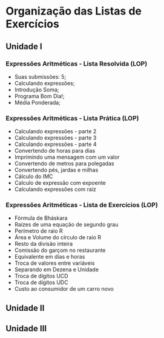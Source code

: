 # Organização das Listas de Exercícios 

## Unidade I 

### Expressões Aritméticas - Lista Resolvida (LOP)
* Suas submissões: 5;
* Calculando expressões;
* Introdução Soma;
* Programa Bom Dia!; 
* Média Ponderada; 

### Expressões Aritméticas - Lista Prática (LOP)
* Calculando expressões - parte 2
* Calculando expressões - parte 3
* Calculando expressões - parte 4
* Convertendo de horas para dias
* Imprimindo uma mensagem com um valor
* Convertendo de metros para polegadas
* Convertendo pés, jardas e milhas
* Cálculo do IMC
* Calculo de expressão com expoente
* Calculando expressões com raiz

### Expressões Aritméticas - Lista de Exercícios (LOP)
* Fórmula de Bháskara 
* Raízes de uma equação de segundo grau
* Perímetro de raio R
* Área e Volume do círculo de raio R
* Resto da divisão inteira
* Comissão do garçom no restaurante
* Equivalente em dias e horas
* Troca de valores entre variáveis
* Separando em Dezena e Unidade
* Troca de dígitos UCD
* Troca de dígitos UDC
* Custo ao consumidor de um carro novo

## Unidade II

## Unidade III 


 
 
